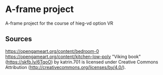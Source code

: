 # A-frame project
 A-frame project for the course of hieg-vd option VR

## Sources
https://opengameart.org/content/bedroom-0 
https://opengameart.org/content/kitchen-low-poly 
"Viking book" (https://skfb.ly/6TqoO) by katrin.701 is licensed under Creative Commons Attribution (http://creativecommons.org/licenses/by/4.0/). 
